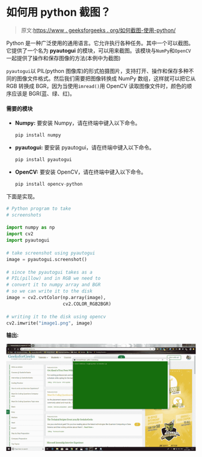 # 如何用 python 截图？

> 原文:[https://www . geeksforgeeks . org/如何截图-使用-python/](https://www.geeksforgeeks.org/how-to-take-screenshots-using-python/)

Python 是一种广泛使用的通用语言。它允许执行各种任务。其中一个可以截图。它提供了一个名为 **pyautogui** 的模块，可以用来截图。该模块与`NumPy`和`OpenCV`一起提供了操作和保存图像的方法(本例中为截图)

`pyautogui`以 PIL(python 图像库)的形式拍摄图片，支持打开、操作和保存多种不同的图像文件格式。然后我们需要把图像转换成 NumPy 数组，这样就可以把它从 RGB 转换成 BGR，因为当使用`imread()`用 OpenCV 读取图像文件时，颜色的顺序应该是 BGR(蓝、绿、红)。

#### 需要的模块

*   **Numpy:** 要安装 Numpy，请在终端中键入以下命令。

    ```py
    pip install numpy

    ```

*   **pyautogui:** 要安装 pyautogui，请在终端中键入以下命令。

    ```py
    pip install pyautogui

    ```

*   **OpenCV:** 要安装 OpenCV，请在终端中键入以下命令。

    ```py
    pip install opencv-python

    ```

下面是实现。

```py
# Python program to take
# screenshots

import numpy as np
import cv2
import pyautogui

# take screenshot using pyautogui
image = pyautogui.screenshot()

# since the pyautogui takes as a 
# PIL(pillow) and in RGB we need to 
# convert it to numpy array and BGR 
# so we can write it to the disk
image = cv2.cvtColor(np.array(image),
                     cv2.COLOR_RGB2BGR)

# writing it to the disk using opencv
cv2.imwrite("image1.png", image)
```

**输出:**

[![python-screenshot](img/963f934f7ef87d73f39b0515fc757dec.png)](https://media.geeksforgeeks.org/wp-content/uploads/20200128191537/python-screenshot.png)
